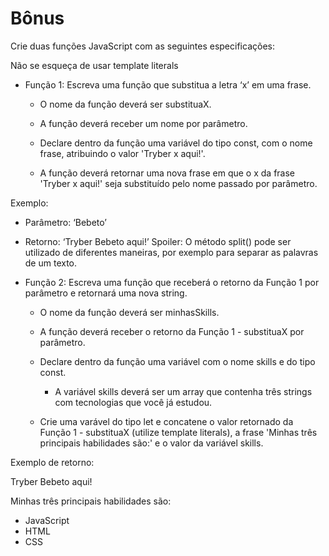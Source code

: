 # Bônus
Crie duas funções JavaScript com as seguintes especificações:

Não se esqueça de usar template literals

* Função 1: Escreva uma função que substitua a letra ‘x’ em uma frase.

  * O nome da função deverá ser substituaX.

  * A função deverá receber um nome por parâmetro.

  * Declare dentro da função uma variável do tipo const, com o nome frase, atribuindo o valor 'Tryber x aqui!'.

  * A função deverá retornar uma nova frase em que o x da frase 'Tryber x aqui!' seja substituído pelo nome passado por parâmetro.

Exemplo:

  * Parâmetro: ‘Bebeto’
  * Retorno: ‘Tryber Bebeto aqui!’
  Spoiler: O método split() pode ser utilizado de diferentes maneiras, por exemplo para separar as palavras de um texto.

* Função 2: Escreva uma função que receberá o retorno da Função 1 por parâmetro e retornará uma nova string.

  * O nome da função deverá ser minhasSkills.

  * A função deverá receber o retorno da Função 1 - substituaX por parâmetro.

  * Declare dentro da função uma variável com o nome skills e do tipo const.

    * A variável skills deverá ser um array que contenha três strings com tecnologias que você já estudou.
  * Crie uma varável do tipo let e concatene o valor retornado da Função 1 - substituaX (utilize template literals), a frase 'Minhas três principais habilidades são:' e o valor da variável skills.

Exemplo de retorno:

Tryber Bebeto aqui!

Minhas três principais habilidades são:

  * JavaScript
  * HTML
  * CSS
